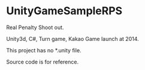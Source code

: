 # UnityGameSampleRPS

Real Penalty Shoot out.

Unity3d, C#, Turn game, Kakao Game launch at 2014.

This project has no *.unity file.  

Source code is for reference.

